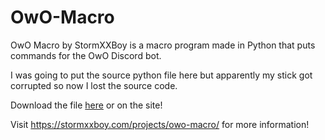 # OwO-Macro
OwO Macro by StormXXBoy is a macro program made in Python that puts commands for the OwO Discord bot.

I was going to put the source python file here but apparently my stick got corrupted so now I lost the source code.


Download the file [here](owo-macro.exe) or on the site!

Visit https://stormxxboy.com/projects/owo-macro/ for more information!
